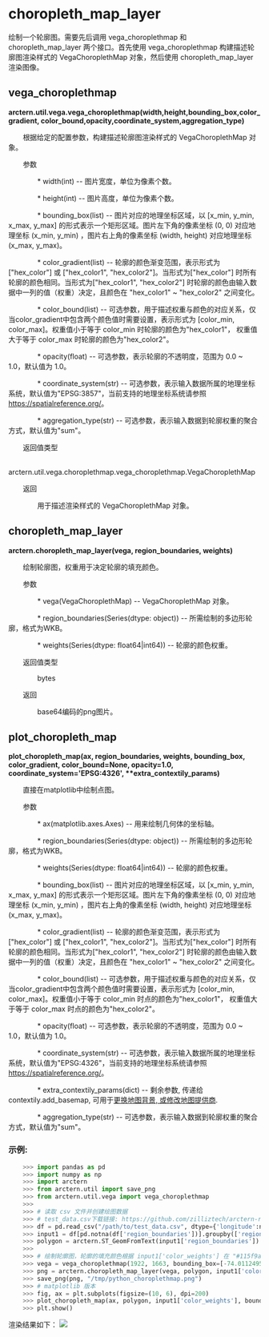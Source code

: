 # choropleth_map_layer

绘制一个轮廓图。需要先后调用 vega_choroplethmap 和 choropleth_map_layer 两个接口。首先使用 vega_choroplethmap 构建描述轮廓图渲染样式的 VegaChoroplethMap 对象，然后使用 choropleth_map_layer 渲染图像。

## vega_choroplethmap

**arctern.util.vega.vega_choroplethmap(width,height,bounding_box,color_gradient,
color_bound,opacity,coordinate_system,aggregation_type)**

&#x2002; &#x2003; 根据给定的配置参数，构建描述轮廓图渲染样式的 VegaChoroplethMap 对象。

&#x2002; &#x2003; 参数

&#x2002; &#x2003; &#x2002; &#x2003; * width(int) -- 图片宽度，单位为像素个数。

&#x2002; &#x2003; &#x2002; &#x2003; * height(int) -- 图片高度，单位为像素个数。

&#x2002; &#x2003; &#x2002; &#x2003; * bounding_box(list) -- 图片对应的地理坐标区域，以 [x_min, y_min, x_max, y_max] 的形式表示一个矩形区域。图片左下角的像素坐标 (0, 0) 对应地理坐标 (x_min, y_min) ，图片右上角的像素坐标 (width, height) 对应地理坐标 (x_max, y_max)。

&#x2002; &#x2003; &#x2002; &#x2003; * color_gradient(list) -- 轮廓的颜色渐变范围，表示形式为 ["hex_color"] 或 ["hex_color1", "hex_color2"]。当形式为["hex_color"] 时所有轮廓的颜色相同。当形式为["hex_color1", "hex_color2"] 时轮廓的颜色由输入数据中一列的值（权重）决定，且颜色在 "hex_color1" ~ "hex_color2" 之间变化。

&#x2002; &#x2003; &#x2002; &#x2003; * color_bound(list) -- 可选参数，用于描述权重与颜色的对应关系，仅当color_gradient中包含两个颜色值时需要设置，表示形式为 [color_min, color_max]。权重值小于等于 color_min 时轮廓的颜色为"hex_color1"， 权重值大于等于 color_max 时轮廓的颜色为"hex_color2"。

&#x2002; &#x2003; &#x2002; &#x2003; * opacity(float) -- 可选参数，表示轮廓的不透明度，范围为 0.0 ~ 1.0，默认值为 1.0。

&#x2002; &#x2003; &#x2002; &#x2003; * coordinate_system(str) -- 可选参数，表示输入数据所属的地理坐标系统，默认值为"EPSG:3857"，当前支持的地理坐标系统请参照 <https://spatialreference.org/>。

&#x2002; &#x2003; &#x2002; &#x2003; * aggregation_type(str) -- 可选参数，表示输入数据到轮廓权重的聚合方式，默认值为"sum"。


&#x2002; &#x2003; 返回值类型
   
&#x2002; &#x2003; &#x2002; &#x2003; arctern.util.vega.choroplethmap.vega_choroplethmap.VegaChoroplethMap


&#x2002; &#x2003; 返回

&#x2002; &#x2003; &#x2002; &#x2003; 用于描述渲染样式的 VegaChoroplethMap 对象。



## choropleth_map_layer 

**arctern.choropleth_map_layer(vega, region_boundaries, weights)**

&#x2002; &#x2003; 绘制轮廓图，权重用于决定轮廓的填充颜色。

&#x2002; &#x2003; 参数

&#x2002; &#x2003; &#x2002; &#x2003; * vega(VegaChoroplethMap) -- VegaChoroplethMap 对象。

&#x2002; &#x2003; &#x2002; &#x2003; * region_boundaries(Series(dtype: object)) -- 所需绘制的多边形轮廓，格式为WKB。

&#x2002; &#x2003; &#x2002; &#x2003; * weights(Series(dtype: float64|int64)) -- 轮廓的颜色权重。


&#x2002; &#x2003; 返回值类型
   
&#x2002; &#x2003; &#x2002; &#x2003; bytes


&#x2002; &#x2003; 返回

&#x2002; &#x2003; &#x2002; &#x2003; base64编码的png图片。

## plot_choropleth_map
**plot_choropleth_map(ax, region_boundaries, weights, bounding_box,
                      color_gradient, color_bound=None, opacity=1.0,
                      coordinate_system='EPSG:4326',
                      \*\*extra_contextily_params)**

&#x2002; &#x2003; 直接在matplotlib中绘制点图。

&#x2002; &#x2003; 参数

&#x2002; &#x2003; &#x2002; &#x2003; * ax(matplotlib.axes.Axes) -- 用来绘制几何体的坐标轴。

&#x2002; &#x2003; &#x2002; &#x2003; * region_boundaries(Series(dtype: object)) -- 所需绘制的多边形轮廓，格式为WKB。

&#x2002; &#x2003; &#x2002; &#x2003; * weights(Series(dtype: float64|int64)) -- 轮廓的颜色权重。

&#x2002; &#x2003; &#x2002; &#x2003; * bounding_box(list) -- 图片对应的地理坐标区域，以 [x_min, y_min, x_max, y_max] 的形式表示一个矩形区域。图片左下角的像素坐标 (0, 0) 对应地理坐标 (x_min, y_min) ，图片右上角的像素坐标 (width, height) 对应地理坐标 (x_max, y_max)。

&#x2002; &#x2003; &#x2002; &#x2003; * color_gradient(list) -- 轮廓的颜色渐变范围，表示形式为 ["hex_color"] 或 ["hex_color1", "hex_color2"]。当形式为["hex_color"] 时所有轮廓的颜色相同。当形式为["hex_color1", "hex_color2"] 时轮廓的颜色由输入数据中一列的值（权重）决定，且颜色在 "hex_color1" ~ "hex_color2" 之间变化。

&#x2002; &#x2003; &#x2002; &#x2003; * color_bound(list) -- 可选参数，用于描述权重与颜色的对应关系，仅当color_gradient中包含两个颜色值时需要设置，表示形式为 [color_min, color_max]。权重值小于等于 color_min 时点的颜色为"hex_color1"， 权重值大于等于 color_max 时点的颜色为"hex_color2"。

&#x2002; &#x2003; &#x2002; &#x2003; * opacity(float) -- 可选参数，表示轮廓的不透明度，范围为 0.0 ~ 1.0，默认值为 1.0。

&#x2002; &#x2003; &#x2002; &#x2003; * coordinate_system(str) -- 可选参数，表示输入数据所属的地理坐标系统，默认值为"EPSG:4326"，当前支持的地理坐标系统请参照 <https://spatialreference.org/>。

&#x2002; &#x2003; &#x2002; &#x2003; * extra_contextily_params(dict) -- 剩余参数, 传递给 contextily.add_basemap, 可用于[更换地图背景, 或修改地图提供商](https://contextily.readthedocs.io/en/latest/providers_deepdive.html).

&#x2002; &#x2003; &#x2002; &#x2003; * aggregation_type(str) -- 可选参数，表示输入数据到轮廓权重的聚合方式，默认值为"sum"。



### 示例:

  ```python
      >>> import pandas as pd
      >>> import numpy as np
      >>> import arctern
      >>> from arctern.util import save_png
      >>> from arctern.util.vega import vega_choroplethmap
      >>> 
      >>> # 读取 csv 文件并创建绘图数据
      >>> # test_data.csv下载链接: https://github.com/zilliztech/arctern-resources/raw/benchmarks/benchmarks/dataset/layer_rendering_test_data/test_data.csv
      >>> df = pd.read_csv("/path/to/test_data.csv", dtype={'longitude':np.float64, 'latitude':np.float64, 'color_weights':np.float64, 'size_weights':np.float64, 'region_boundaries':np.object})
      >>> input1 = df[pd.notna(df['region_boundaries'])].groupby(['region_boundaries']).mean().reset_index()
      >>> polygon = arctern.ST_GeomFromText(input1['region_boundaries'])
      >>> 
      >>> # 绘制轮廓图，轮廓的填充颜色根据 input1['color_weights'] 在 "#115f9a" ~ "#d0f400" 之间变化
      >>> vega = vega_choroplethmap(1922, 1663, bounding_box=[-74.01124953254566,40.73413446570038,-73.96238859103838,40.766161712662296], color_gradient=["#115f9a","#d0f400"], color_bound=[5,18], opacity=1.0, coordinate_system='EPSG:4326', aggregation_type="mean")
      >>> png = arctern.choropleth_map_layer(vega, polygon, input1['color_weights'])
      >>> save_png(png, "/tmp/python_choroplethmap.png")
      >>> # matplotlib 版本
      >>> fig, ax = plt.subplots(figsize=(10, 6), dpi=200)
      >>> plot_choropleth_map(ax, polygon, input1['color_weights'], bounding_box=[-74.01124953254566,40.73413446570038,-73.96238859103838,40.766161712662296], color_gradient=["#115f9a","#d0f400"], color_bound=[5,18], opacity=1.0, coordinate_system='EPSG:4326', aggregation_type="mean")
      >>> plt.show()
   ```

渲染结果如下：
![](../../../../../../../img/render/python/python_choroplethmap.png)